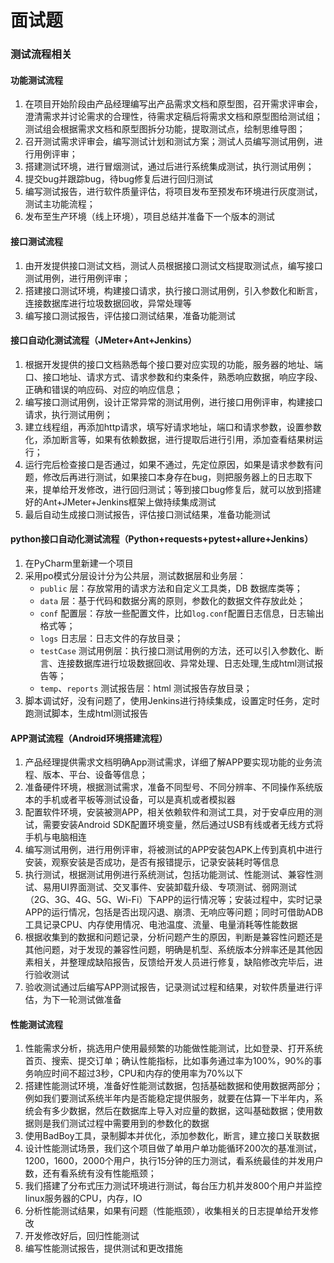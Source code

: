 # 面试题

### 测试流程相关

#### 功能测试流程

1. 在项目开始阶段由产品经理编写出产品需求文档和原型图，召开需求评审会，澄清需求并讨论需求的合理性，待需求定稿后将需求文档和原型图给测试组；测试组会根据需求文档和原型图拆分功能，提取测试点，绘制思维导图；
2. 召开测试需求评审会，编写测试计划和测试方案；测试人员编写测试用例，进行用例评审；
3. 搭建测试环境，进行冒烟测试，通过后进行系统集成测试，执行测试用例；
4. 提交bug并跟踪bug，待bug修复后进行回归测试
5. 编写测试报告，进行软件质量评估，将项目发布至预发布环境进行灰度测试，测试主功能流程；
6. 发布至生产环境（线上环境），项目总结并准备下一个版本的测试

#### 接口测试流程

1. 由开发提供接口测试文档，测试人员根据接口测试文档提取测试点，编写接口测试用例，进行用例评审；
2. 搭建接口测试环境，构建接口请求，执行接口测试用例，引入参数化和断言，连接数据库进行垃圾数据回收，异常处理等
3. 编写接口测试报告，评估接口测试结果，准备功能测试

#### 接口自动化测试流程（JMeter+Ant+Jenkins）

1. 根据开发提供的接口文档熟悉每个接口要对应实现的功能，服务器的地址、端口、接口地址、请求方式、请求参数和约束条件，熟悉响应数据，响应字段、正确和错误的响应码、对应的响应信息；
2. 编写接口测试用例，设计正常异常的测试用例，进行接口用例评审，构建接口请求，执行测试用例；
3. 建立线程组，再添加http请求，填写好请求地址，端口和请求参数，设置参数化，添加断言等，如果有依赖数据，进行提取后进行引用，添加查看结果树运行；
4. 运行完后检查接口是否通过，如果不通过，先定位原因，如果是请求参数有问题，修改后再进行测试，如果接口本身存在bug，则把服务器上的日志取下来，提单给开发修改，进行回归测试；等到接口bug修复后，就可以放到搭建好的Ant+JMeter+Jenkins框架上做持续集成测试
5. 最后自动生成接口测试报告，评估接口测试结果，准备功能测试

#### python接口自动化测试流程（Python+requests+pytest+allure+Jenkins）

1. 在PyCharm里新建一个项目
2. 采用po模式分层设计分为公共层，测试数据层和业务层：
   - `public` 层：存放常用的请求方法和自定义工具类，DB 数据库类等；
   - `data` 层：基于代码和数据分离的原则，参数化的数据文件存放此处；
   - `conf` 配置层：存放一些配置文件，比如`log.conf`配置日志信息，日志输出格式等；
   - `logs` 日志层：日志文件的存放目录；
   - `testCase` 测试用例层：执行接口测试用例的方法，还可以引入参数化、断言、连接数据库进行垃圾数据回收、异常处理、日志处理,生成html测试报告等；
   - `temp`、`reports` 测试报告层：html 测试报告存放目录；
3. 脚本调试好，没有问题了，使用Jenkins进行持续集成，设置定时任务，定时跑测试脚本，生成html测试报告

#### APP测试流程（Android环境搭建流程）

1. 产品经理提供需求文档明确App测试需求，详细了解APP要实现功能的业务流程、版本、平台、设备等信息；
2. 准备硬件环境，根据测试需求，准备不同型号、不同分辨率、不同操作系统版本的手机或者平板等测试设备，可以是真机或者模拟器
3. 配置软件环境，安装被测APP，相关依赖软件和测试工具，对于安卓应用的测试，需要安装Android SDK配置环境变量，然后通过USB有线或者无线方式将手机与电脑相连
4. 编写测试用例，进行用例评审，将被测试的APP安装包APK上传到真机中进行安装，观察安装是否成功，是否有报错提示，记录安装耗时等信息
5. 执行测试，根据测试用例进行系统测试，包括功能测试、性能测试、兼容性测试、易用UI界面测试、交叉事件、安装卸载升级、专项测试、弱网测试（2G、3G、4G、5G、Wi-Fi）下APP的运行情况等；安装过程中，实时记录APP的运行情况，包括是否出现闪退、崩溃、无响应等问题；同时可借助ADB工具记录CPU、内存使用情况、电池温度、流量、电量消耗等性能数据
6. 根据收集到的数据和问题记录，分析问题产生的原因，判断是兼容性问题还是其他问题，对于发现的兼容性问题，明确是机型、系统版本分辨率还是其他因素相关，并整理成缺陷报告，反馈给开发人员进行修复，缺陷修改完毕后，进行验收测试
7. 验收测试通过后编写APP测试报告，记录测试过程和结果，对软件质量进行评估，为下一轮测试做准备

#### 性能测试流程

1. 性能需求分析，挑选用户使用最频繁的功能做性能测试，比如登录、打开系统首页、搜索、提交订单；确认性能指标，比如事务通过率为100%，90%的事务响应时间不超过3秒，CPU和内存的使用率为70%以下
2. 搭建性能测试环境，准备好性能测试数据，包括基础数据和使用数据两部分；例如我们要测试系统半年内是否能稳定提供服务，就要在估算一下半年内，系统会有多少数据，然后在数据库上导入对应量的数据，这叫基础数据；使用数据则是我们测试过程中需要用到的参数化的数据
3. 使用BadBoy工具，录制脚本并优化，添加参数化，断言，建立接口关联数据
4. 设计性能测试场景，我们这个项目做了单用户单功能循环200次的基准测试，1200，1600，2000个用户，执行15分钟的压力测试，看系统最佳的并发用户数，还有看系统有没有性能瓶颈；
5. 我们搭建了分布式压力测试环境进行测试，每台压力机并发800个用户并监控linux服务器的CPU，内存，IO
6. 分析性能测试结果，如果有问题（性能瓶颈），收集相关的日志提单给开发修改
7. 开发修改好后，回归性能测试
8. 编写性能测试报告，提供测试和更改措施

